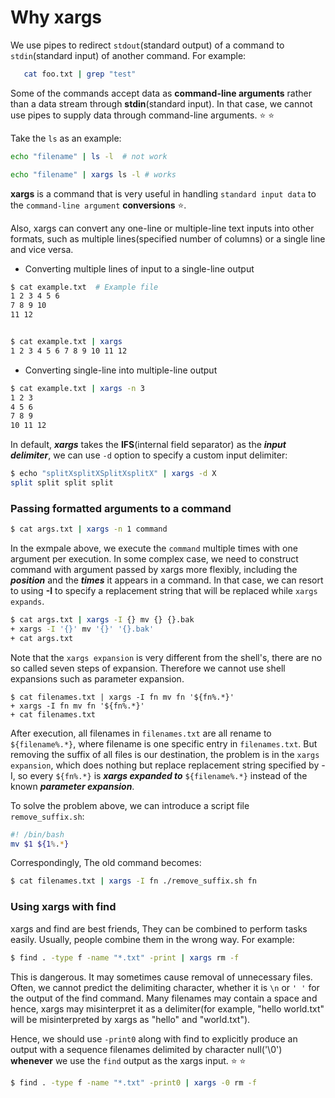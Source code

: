 # Why xargs

We use pipes to redirect `stdout`(standard output) of a command to `stdin`(standard input) of another command. For example:

```bash
   cat foo.txt | grep "test"
```

Some of the commands accept data as **command-line arguments** rather than a data stream through **stdin**(standard input). In that case, we cannot use pipes to supply data through command-line arguments. :star: :star: 

Take the `ls` as an example:
```bash
echo "filename" | ls -l  # not work

echo "filename" | xargs ls -l # works
```

**xargs** is a command that is very useful in handling `standard input data` to the `command-line argument` **conversions** :star:. 

Also, xargs can convert any one-line or multiple-line text inputs into other formats, such as multiple lines(specified number of columns) or a single line and vice versa.

- Converting multiple lines of input to a single-line output

```bash
$ cat example.txt  # Example file
1 2 3 4 5 6
7 8 9 10
11 12


$ cat example.txt | xargs
1 2 3 4 5 6 7 8 9 10 11 12
```

- Converting single-line into multiple-line output

```bash
$ cat example.txt | xargs -n 3
1 2 3 
4 5 6
7 8 9
10 11 12
```

In default, ***xargs*** takes the **IFS**(internal field separator) as the ***input delimiter***, we can use `-d` option to specify a custom input delimiter:
```bash
$ echo "splitXsplitXSplitXsplitX" | xargs -d X
split split split split
```

### Passing formatted arguments to a command
```bash
$ cat args.txt | xargs -n 1 command
```

In the exmpale above, we execute the `command` multiple times with one argument per execution. In some complex case, we need to construct command with argument passed by xargs more flexibly, including the ***position*** and the ***times*** it appears in a command. In that case, we can resort to using **-I** to specify a replacement string that will be replaced while `xargs expands`.

```bash
$ cat args.txt | xargs -I {} mv {} {}.bak 
+ xargs -I '{}' mv '{}' '{}.bak'
+ cat args.txt
```

Note that the `xargs expansion` is very different from the shell's, there are no so called seven steps of expansion. Therefore we cannot use shell expansions such as parameter expansion.

```
$ cat filenames.txt | xargs -I fn mv fn '${fn%.*}' 
+ xargs -I fn mv fn '${fn%.*}'
+ cat filenames.txt
```

After execution, all filenames in `filenames.txt` are all rename to `${filename%.*}`, where filename is one specific entry in `filenames.txt`. But removing the suffix of all files is our destination, the problem is in the `xargs expansion`, which does nothing but replace replacement string specified by -I, so every `${fn%.*}` is ***xargs expanded to*** `${filename%.*}` instead of the known ***parameter expansion***. 

To solve the problem above, we can introduce a script file `remove_suffix.sh`:
```bash
#! /bin/bash
mv $1 ${1%.*}
```
Correspondingly, The old command becomes:
```bash
$ cat filenames.txt | xargs -I fn ./remove_suffix.sh fn 
```

### Using xargs with find

xargs and find are best friends, They can be combined to perform tasks easily. Usually, people combine them in the wrong way.
For example: 

```bash
$ find . -type f -name "*.txt" -print | xargs rm -f 
```
This is dangerous. It may sometimes cause removal of unnecessary files. Often, we cannot predict the delimiting character, whether it is `\n` or `' '` for the output of the find command. Many filenames may contain a space and hence, xargs may misinterpret it as a delimiter(for example, "hello world.txt" will be misinterpreted by xargs as "hello" and "world.txt").

Hence, we should use `-print0` along with find to explicitly produce an output with a sequence filenames delimited by character null('\0') **whenever** we use the `find` output as the xargs input. :star: :star:

```bash
$ find . -type f -name "*.txt" -print0 | xargs -0 rm -f
```
